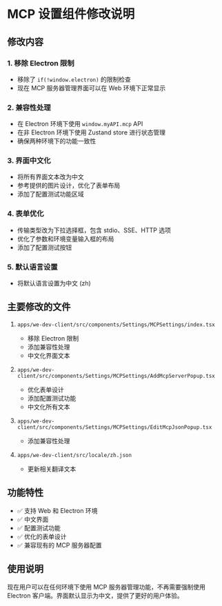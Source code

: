 # MCP 设置组件修改说明

## 修改内容

### 1. 移除 Electron 限制
- 移除了 `if(!window.electron)` 的限制检查
- 现在 MCP 服务器管理界面可以在 Web 环境下正常显示

### 2. 兼容性处理
- 在 Electron 环境下使用 `window.myAPI.mcp` API
- 在非 Electron 环境下使用 Zustand store 进行状态管理
- 确保两种环境下的功能一致性

### 3. 界面中文化
- 将所有界面文本改为中文
- 参考提供的图片设计，优化了表单布局
- 添加了配置测试功能区域

### 4. 表单优化
- 传输类型改为下拉选择框，包含 stdio、SSE、HTTP 选项
- 优化了参数和环境变量输入框的布局
- 添加了配置测试按钮

### 5. 默认语言设置
- 将默认语言设置为中文 (zh)

## 主要修改的文件

1. `apps/we-dev-client/src/components/Settings/MCPSettings/index.tsx`
   - 移除 Electron 限制
   - 添加兼容性处理
   - 中文化界面文本

2. `apps/we-dev-client/src/components/Settings/MCPSettings/AddMcpServerPopup.tsx`
   - 优化表单设计
   - 添加配置测试功能
   - 中文化所有文本

3. `apps/we-dev-client/src/components/Settings/MCPSettings/EditMcpJsonPopup.tsx`
   - 添加兼容性处理

4. `apps/we-dev-client/src/locale/zh.json`
   - 更新相关翻译文本

## 功能特性

- ✅ 支持 Web 和 Electron 环境
- ✅ 中文界面
- ✅ 配置测试功能
- ✅ 优化的表单设计
- ✅ 兼容现有的 MCP 服务器配置

## 使用说明

现在用户可以在任何环境下使用 MCP 服务器管理功能，不再需要强制使用 Electron 客户端。界面默认显示为中文，提供了更好的用户体验。
